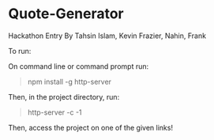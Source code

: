# Quote-Generator
Hackathon Entry
By Tahsin Islam, Kevin Frazier, Nahin, Frank

To run:

On command line or command prompt run:
> npm install -g http-server

Then, in the project directory, run:
> http-server -c -1

Then, access the project on one of the given links!